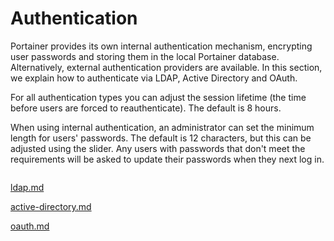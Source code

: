 # Authentication

Portainer provides its own internal authentication mechanism, encrypting user passwords and storing them in the local Portainer database. Alternatively, external authentication providers are available. In this section, we explain how to authenticate via LDAP, Active Directory and OAuth.


For all authentication types you can adjust the session lifetime (the time before users are forced to reauthenticate). The default is 8 hours.


When using internal authentication, an administrator can set the minimum length for users' passwords. The default is 12 characters, but this can be adjusted using the slider. Any users with passwords that don't meet the requirements will be asked to update their passwords when they next log in.

<figure><img src="../../../.gitbook/assets/2.15-settings-authentication.png" alt=""><figcaption></figcaption></figure>


[ldap.md](ldap.md)



[active-directory.md](active-directory.md)



[oauth.md](oauth.md)




